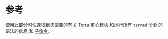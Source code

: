 # 参考

使用此部分可快速找到您需要的有关 [Terra 核心模块](./Terra-core/Overview.md) 和运行所有 `terrad` [命令](./Terra-core/commands.md) 的语法的信息 和 [子命令](./Terrad/subcommands.md)。 
